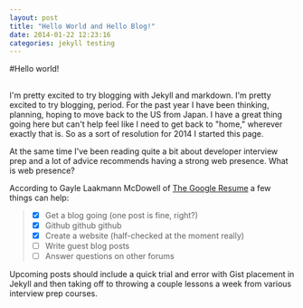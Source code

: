 ```yaml
---
layout: post
title: "Hello World and Hello Blog!"
date: 2014-01-22 12:23:16
categories: jekyll testing 
---
```


#Hello world!

##
I'm pretty excited to try blogging with Jekyll and markdown. I'm pretty excited to try blogging, period. For the past year I have been thinking, planning, hoping to move back to the US from Japan. I have a great thing going here but can't help feel like I need to get back to "home," wherever exactly that is. So as a sort of resolution for 2014 I started this page.

At the same time I've been reading quite a bit about developer interview prep and a lot of advice recommends having a strong web presence. What is web presence? 

According to Gayle Laakmann McDowell of [The Google Resume](http://www.thegoogleresume.com/) a few things can help:
>* [x] Get a blog going  (one post is fine, right?)
>* [x] Github github github 
>* [x] Create a website (half-checked at the moment really)
>* [ ] Write guest blog posts
>* [ ] Answer questions on other forums


Upcoming posts should include a quick trial and error with Gist placement in Jekyll and then taking off to throwing a couple lessons a week from various interview prep courses.